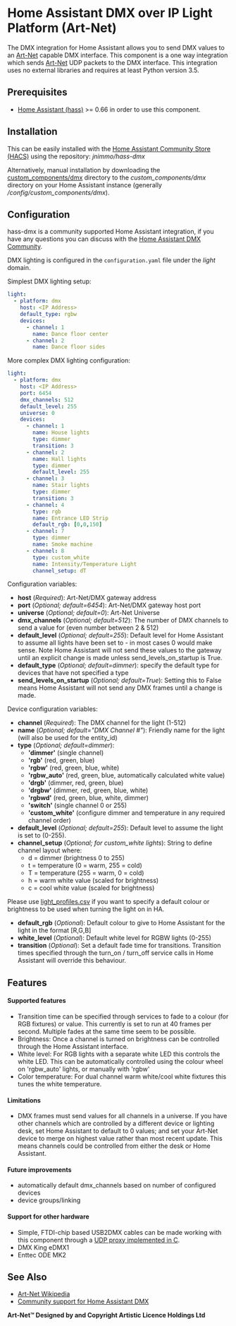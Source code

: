 # Home Assistant DMX over IP Light Platform (Art-Net)

The DMX integration for Home Assistant allows you to send DMX values to an [Art-Net](http://www.art-net.org.uk) capable DMX interface. This component is a one way integration which sends [Art-Net](https://en.wikipedia.org/wiki/Art-Net) UDP packets to the DMX interface. This integration uses no external libraries and requires at least Python version 3.5.

## Prerequisites

* [Home Assistant (hass)](https://www.home-assistant.io/) >= 0.66 in order to use this component.

## Installation

This can be easily installed with the [Home Assistant Community Store (HACS)](https://github.com/custom-components/hacs) using the repository: *jnimmo/hass-dmx*

Alternatively, manual installation by downloading the [custom_components/dmx](custom_components/dmx) directory to the *custom_components/dmx* directory on your Home Assistant instance (generally */config/custom_components/dmx*).

## Configuration

hass-dmx is a community supported Home Assistant integration, if you have any questions you can discuss with the [Home Assistant DMX Community](https://community.home-assistant.io/t/dmx-lighting/2248).

DMX lighting is configured in the `configuration.yaml` file under the *light* domain.

Simplest DMX lighting setup:

```yaml
light:
  - platform: dmx
    host: <IP Address>
    default_type: rgbw
    devices:
      - channel: 1
        name: Dance floor center
      - channel: 2
        name: Dance floor sides
```

More complex DMX lighting configuration:

```yaml
light:
  - platform: dmx
    host: <IP Address>
    port: 6454
    dmx_channels: 512 
    default_level: 255
    universe: 0
    devices:
      - channel: 1
        name: House lights
        type: dimmer
        transition: 3
      - channel: 2
        name: Hall lights
        type: dimmer
        default_level: 255
      - channel: 3
        name: Stair lights
        type: dimmer
        transition: 3
      - channel: 4
        type: rgb
        name: Entrance LED Strip
        default_rgb: [0,0,150]
      - channel: 7
        type: dimmer
        name: Smoke machine
      - channel: 8
        type: custom_white
        name: Intensity/Temperature Light
        channel_setup: dT
```

Configuration variables:
- **host** (*Required*): Art-Net/DMX gateway address
- **port** (*Optional; default=6454*): Art-Net/DMX gateway host port
- **universe** (*Optional; default=0*): Art-Net Universe
- **dmx_channels** (*Optional; default=512*): The number of DMX channels to send a value for (even number between 2 & 512)
- **default_level** (*Optional; default=255*): Default level for Home Assistant to assume all lights have been set to - in most cases 0 would make sense. Note Home Assistant will not send these values to the gateway until an explicit change is made unless send_levels_on_startup is True.
- **default_type** (*Optional; default=dimmer*): specify the default type for devices that have not specified a type
- **send_levels_on_startup** (*Optional; default=True*): Setting this to False means Home Assistant will not send any DMX frames until a change is made.

Device configuration variables:
- **channel** (*Required*): The DMX channel for the light (1-512)
- **name** (*Optional; default="DMX Channel #"*): Friendly name for the light (will also be used for the entity_id)
- **type** (*Optional; default=dimmer*): 
  - **'dimmer'** (single channel)
  - **'rgb'** (red, green, blue)
  - **'rgbw'** (red, green, blue, white)
  - **'rgbw_auto'** (red, green, blue, automatically calculated white value) 
  - **'drgb'** (dimmer, red, green, blue)
  - **'drgbw'** (dimmer, red, green, blue, white)
  - **'rgbwd'** (red, green, blue, white, dimmer)
  - **'switch'** (single channel 0 or 255)
  - **'custom_white'** (configure dimmer and temperature in any required channel order)
- **default_level** (*Optional; default=255*): Default level to assume the light is set to (0-255). 
- **channel_setup** (*Optional; for custom_white lights*): String to define channel layout where:
  - d = dimmer (brightness 0 to 255)
  - t = temperature (0 = warm, 255 = cold)
  - T = temperature (255 = warm, 0 = cold)
  - h = warm white value (scaled for brightness)
  - c = cool white value (scaled for brightness)
  
Please use [light_profiles.csv](https://www.home-assistant.io/components/light/#default-turn-on-values) if you want to specify a default colour or brightness to be used when turning the light on in HA.
- **default_rgb** (*Optional*): Default colour to give to Home Assistant for the light in the format [R,G,B]
- **white_level** (*Optional*): Default white level for RGBW lights (0-255)
- **transition** (*Optional*): Set a default fade time for transitions. Transition times specified through the turn_on / turn_off service calls in Home Assistant will override this behaviour. 

## Features

#### Supported features

- Transition time can be specified through services to fade to a colour (for RGB fixtures) or value. This currently is set to run at 40 frames per second. Multiple fades at the same time seem to be possible.
- Brightness: Once a channel is turned on brightness can be controlled through the Home Assistant interface.
- White level: For RGB lights with a separate white LED this controls the white LED. This can be automatically controlled using the colour wheel on 'rgbw_auto' lights, or manually with 'rgbw'
- Color temperature: For dual channel warm white/cool white fixtures this tunes the white temperature.

#### Limitations

- DMX frames must send values for all channels in a universe. If you have other channels which are controlled by a different device or lighting desk, set Home Assistant to default to 0 values; and set your Art-Net device to merge on highest value rather than most recent update. This means channels could be controlled from either the desk or Home Assistant.

#### Future improvements

- automatically default dmx_channels based on number of configured devices
- device groups/linking

#### Support for other hardware

- Simple, FTDI-chip based USB2DMX cables can be made working with this component through a [UDP proxy implemented in C](https://gist.github.com/zonque/10b7b7183519bf7d3112881cb31b6133).
- DMX King eDMX1
- Enttec ODE MK2

## See Also

* [Art-Net Wikipedia](https://en.wikipedia.org/wiki/Art-Net)
* [Community support for Home Assistant DMX](https://community.home-assistant.io/t/dmx-lighting/2248)

**Art-Net™ Designed by and Copyright Artistic Licence Holdings Ltd**

